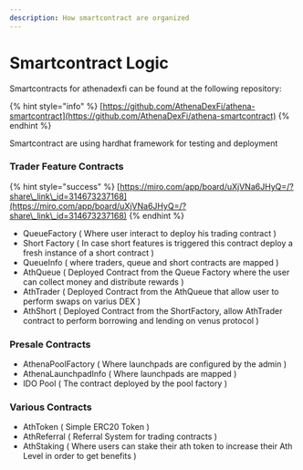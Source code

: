 ```yaml
---
description: How smartcontract are organized
---
```


# Smartcontract Logic

Smartcontracts for athenadexfi can be found at the following repository:

{% hint style="info" %}
[https://github.com/AthenaDexFi/athena-smartcontract](https://github.com/AthenaDexFi/athena-smartcontract)
{% endhint %}

Smartcontract are using hardhat framework for testing and deployment

### Trader Feature Contracts

{% hint style="success" %}
[https://miro.com/app/board/uXjVNa6JHyQ=/?share\_link\_id=314673237168](https://miro.com/app/board/uXjVNa6JHyQ=/?share\_link\_id=314673237168)
{% endhint %}

* QueueFactory ( Where user interact to deploy his trading contract )
* Short Factory ( In case short features is triggered this contract deploy a fresh instance of a short contract )
* QueueInfo ( where traders, queue and short contracts are mapped )
* AthQueue ( Deployed Contract from the Queue Factory where the user can collect money and distribute rewards )
* AthTrader ( Deployed Contract from the AthQueue that allow user to perform swaps on varius DEX )
* AthShort ( Deployed Contract from the ShortFactory, allow AthTrader contract to perform borrowing and lending on venus protocol )



### Presale Contracts

* AthenaPoolFactory ( Where launchpads are configured by the admin )
* AthenaLaunchpadInfo ( Where launchpads are mapped )
* IDO Pool ( The contract deployed by the pool factory )



### Various Contracts

* AthToken ( Simple ERC20 Token )
* AthReferral ( Referral System for trading contracts )
* AthStaking ( Where users can stake their ath token to increase their Ath Level in order to get benefits )

